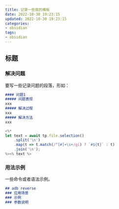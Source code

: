 ```yaml
---
title: 记录一些我的模板
date: 2022-10-30 19:23:15
updated: 2022-10-30 19:23:15
categories:
- obsidian
tags:
- obsidian
---
```


## 标题

### 解决问题

要写一些记录问题的段落，形如：

```md
#### 问题1
##### 问题表现
xxx
##### 解决过程
xxx
##### 解决方法
xxx
```


```javascript
<%*
let text = await tp.file.selection()
	.split('\n')
	.map(t => t.match(/^[#]+\s+/gi) ? `#${t}` : t)
	.join('\n');
%><% text %>
```

### 用法示例

一些命令或者语法示例。

```md
## adb reverse
### 应用场景
### 示例
### 参数说明
```